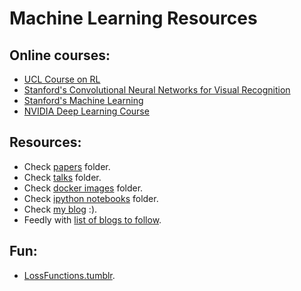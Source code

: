 # Machine Learning Resources



## Online courses:

* [UCL Course on RL](http://www0.cs.ucl.ac.uk/staff/d.silver/web/Teaching.html)
* [Stanford's Convolutional Neural Networks for Visual Recognition](http://cs231n.stanford.edu/)
* [Stanford's Machine Learning](http://cs229.stanford.edu/)
* [NVIDIA Deep Learning Course](https://www.youtube.com/playlist?list=PL5B692fm6--tI-ijknnVZWbXU2H4JpSYe)


## Resources:

* Check [papers](https://github.com/bt3gl/Machine-Learning-Resources/tree/master/Papers) folder.
* Check [talks](https://github.com/bt3gl/Machine-Learning-Resources/tree/master/Talks) folder.
* Check [docker images](https://github.com/bt3gl/Machine-Learning-Resources/tree/master/Code/Docker_Images) folder.
* Check [ipython notebooks](https://github.com/bt3gl/Machine-Learning-Resources/tree/master/Notebooks) folder.
* Check [my blog](http://bt3gl.github.io/) :).
* Feedly with [list of blogs to follow](https://raw.githubusercontent.com/bt3gl/Machine-Learning-Resources/master/ml_ai_feedly.opml).


## Fun:

* [LossFunctions.tumblr](http://lossfunctions.tumblr.com/).
